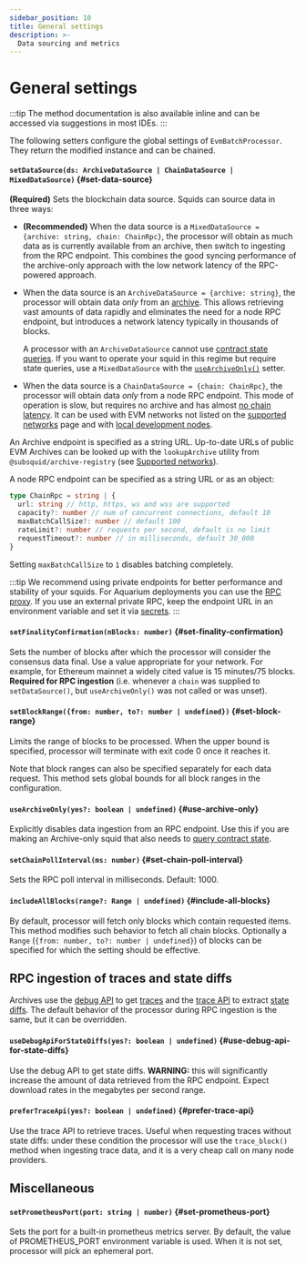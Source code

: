 ```yaml
---
sidebar_position: 10
title: General settings
description: >-
  Data sourcing and metrics
---
```


# General settings

:::tip
The method documentation is also available inline and can be accessed via suggestions in most IDEs.
:::

The following setters configure the global settings of `EvmBatchProcessor`. They return the modified instance and can be chained.

#### `setDataSource(ds: ArchiveDataSource | ChainDataSource | MixedDataSource)` {#set-data-source}

**(Required)** Sets the blockchain data source. Squids can source data in three ways:

- **(Recommended)** When the data source is a `MixedDataSource = {archive: string, chain: ChainRpc}`, the processor will obtain as much data as is currently available from an archive, then switch to ingesting from the RPC endpoint. This combines the good syncing performance of the archive-only approach with the low network latency of the RPC-powered approach.

- When the data source is an `ArchiveDataSource = {archive: string}`, the processor will obtain data _only_ from an [archive](/archives). This allows retrieving vast amounts of data rapidly and eliminates the need for a node RPC endpoint, but introduces a network latency typically in thousands of blocks.

  A processor with an `ArchiveDataSource` cannot use [contract state queries](/evm-indexing/query-state). If you want to operate your squid in this regime but require state queries, use a `MixedDataSource` with the [`useArchiveOnly()`](#use-archive-only) setter.

- When the data source is a `ChainDataSource = {chain: ChainRpc}`, the processor will obtain data _only_ from a node RPC endpoint. This mode of operation is slow, but requires no archive and has almost [no chain latency](/basics/unfinalized-blocks). It can be used with EVM networks not listed on the [supported networks](/evm-indexing/supported-networks) page and with [local development nodes](/tutorials/ethereum-local-development).

An Archive endpoint is specified as a string URL. Up-to-date URLs of public EVM Archives can be looked up with the `lookupArchive` utility from `@subsquid/archive-registry` (see [Supported networks](/evm-indexing/supported-networks)).

A node RPC endpoint can be specified as a string URL or as an object:
```ts
type ChainRpc = string | {
  url: string // http, https, ws and wss are supported
  capacity?: number // num of concurrent connections, default 10
  maxBatchCallSize?: number // default 100
  rateLimit?: number // requests per second, default is no limit
  requestTimeout?: number // in milliseconds, default 30_000
}
```
Setting `maxBatchCallSize` to `1` disables batching completely.

:::tip
We recommend using private endpoints for better performance and stability of your squids. For Aquarium deployments you can use the [RPC proxy](/deploy-squid/rpc-proxy). If you use an external private RPC, keep the endpoint URL in an environment variable and set it via [secrets](/deploy-squid/env-variables#secrets).
:::

#### `setFinalityConfirmation(nBlocks: number)` {#set-finality-confirmation}

Sets the number of blocks after which the processor will consider the consensus data final. Use a value appropriate for your network. For example, for Ethereum mainnet a widely cited value is 15 minutes/75 blocks. **Required for RPC ingestion** (i.e. whenever a `chain` was supplied to `setDataSource()`, but `useArchiveOnly()` was not called or was unset).

#### `setBlockRange({from: number, to?: number | undefined})` {#set-block-range}

Limits the range of blocks to be processed. When the upper bound is specified, processor will terminate with exit code 0 once it reaches it.

Note that block ranges can also be specified separately for each data request. This method sets global bounds for all block ranges in the configuration.

#### `useArchiveOnly(yes?: boolean | undefined)` {#use-archive-only}

Explicitly disables data ingestion from an RPC endpoint. Use this if you are making an Archive-only squid that also needs to [query contract state](/evm-indexing/query-state).

#### `setChainPollInterval(ms: number)` {#set-chain-poll-interval}

Sets the RPC poll interval in milliseconds. Default: 1000.

#### `includeAllBlocks(range?: Range | undefined)` {#include-all-blocks}

By default, processor will fetch only blocks which contain requested items. This method modifies such behavior to fetch all chain blocks. Optionally a `Range` (`{from: number, to?: number | undefined}`) of blocks can be specified for which the setting should be effective.

## RPC ingestion of traces and state diffs

Archives use the [debug API](https://geth.ethereum.org/docs/interacting-with-geth/rpc/ns-debug) to get [traces](../traces) and the [trace API](https://openethereum.github.io/JSONRPC-trace-module) to extract [state diffs](../state-diffs). The default behavior of the processor during RPC ingestion is the same, but it can be overridden.

#### `useDebugApiForStateDiffs(yes?: boolean | undefined)` {#use-debug-api-for-state-diffs}

Use the debug API to get state diffs. **WARNING:** this will significantly increase the amount of data retrieved from the RPC endpoint. Expect download rates in the megabytes per second range.

[//]: # (???? Check the validity of the traffic claim on release)

#### `preferTraceApi(yes?: boolean | undefined)` {#prefer-trace-api}

Use the trace API to retrieve traces. Useful when requesting traces without state diffs: under these condition the processor will use the `trace_block()` method when ingesting trace data, and it is a very cheap call on many node providers.

## Miscellaneous

#### `setPrometheusPort(port: string | number)` {#set-prometheus-port}

Sets the port for a built-in prometheus metrics server. By default, the value of PROMETHEUS_PORT environment variable is used. When it is not set, processor will pick an ephemeral port.

